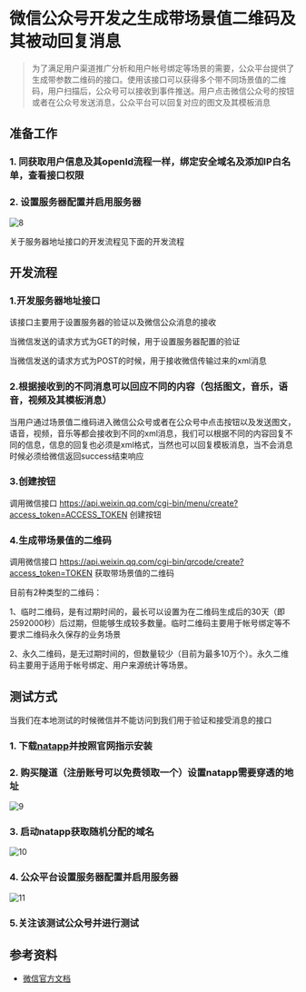 # 微信公众号开发之生成带场景值二维码及其被动回复消息

> 为了满足用户渠道推广分析和用户帐号绑定等场景的需要，公众平台提供了生成带参数二维码的接口。使用该接口可以获得多个带不同场景值的二维码，用户扫描后，公众号可以接收到事件推送。用户点击微信公众号的按钮或者在公众号发送消息，公众平台可以回复对应的图文及其模板消息

## 准备工作

### 1. 同获取用户信息及其openId流程一样，绑定安全域名及添加IP白名单，查看接口权限

### 2. 设置服务器配置并启用服务器
![8](https://user-images.githubusercontent.com/31639964/54968295-19151e00-4fb5-11e9-83aa-a8408d4911fe.png)

关于服务器地址接口的开发流程见下面的开发流程

## 开发流程

### 1.开发服务器地址接口

该接口主要用于设置服务器的验证以及微信公众消息的接收

当微信发送的请求方式为GET的时候，用于设置服务器配置的验证

当微信发送的请求方式为POST的时候，用于接收微信传输过来的xml消息

### 2.根据接收到的不同消息可以回应不同的内容（包括图文，音乐，语音，视频及其模板消息）

当用户通过场景值二维码进入微信公众号或者在公众号中点击按钮以及发送图文，语音，视频，音乐等都会接收到不同的xml消息，我们可以根据不同的内容回复不同的信息，信息的回复也必须是xml格式，当然也可以回复模板消息，当不会消息时候必须给微信返回success结束响应

### 3.创建按钮

调用微信接口  https://api.weixin.qq.com/cgi-bin/menu/create?access_token=ACCESS_TOKEN 创建按钮

### 4.生成带场景值的二维码

调用微信接口 https://api.weixin.qq.com/cgi-bin/qrcode/create?access_token=TOKEN 获取带场景值的二维码

目前有2种类型的二维码：

1、临时二维码，是有过期时间的，最长可以设置为在二维码生成后的30天（即2592000秒）后过期，但能够生成较多数量。临时二维码主要用于帐号绑定等不要求二维码永久保存的业务场景

2、永久二维码，是无过期时间的，但数量较少（目前为最多10万个）。永久二维码主要用于适用于帐号绑定、用户来源统计等场景。

## 测试方式

当我们在本地测试的时候微信并不能访问到我们用于验证和接受消息的接口

### 1. 下载[natapp](https://natapp.cn/)并按照官网指示安装

### 2. 购买隧道（注册账号可以免费领取一个）设置natapp需要穿透的地址
![9](https://user-images.githubusercontent.com/31639964/54968303-20d4c280-4fb5-11e9-8b21-e90f8d8a0d1e.png)

### 3. 启动natapp获取随机分配的域名
![10](https://user-images.githubusercontent.com/31639964/54968312-27633a00-4fb5-11e9-8e00-d788cd3c11b6.png)

### 4. 公众平台设置服务器配置并启用服务器
![11](https://user-images.githubusercontent.com/31639964/54968315-2e8a4800-4fb5-11e9-91a7-a243a050014e.png)

### 5.关注该测试公众号并进行测试

## 参考资料

* [微信官方文档](https://mp.weixin.qq.com/wiki?t=resource/res_main&id=mp1443433542)